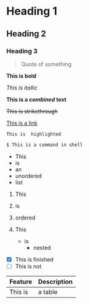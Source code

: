 # Heading 1
## Heading 2
### Heading 3

> Quote of something

**This is bold**

_This is itallic_

**This is a _combined_ text**

~~This is strikethrough~~

[This is a link](https://github.com/lemontyc)

``This is  highlighted``

```sh
$ This is a command in shell
```

* This
* is
* an
* unordered
* list

1. This 
2. is
3. ordered



1. This
    - is
        - nested

- [X] This is finished
- [ ] This is not

Feature | Description
------- | -----------
This is | a table

